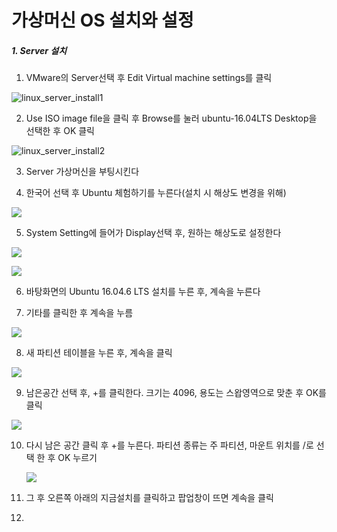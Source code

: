 # 가상머신 OS 설치와 설정

##### 1. Server 설치

1. VMware의 Server선택 후 Edit Virtual machine settings를 클릭

![linux_server_install1](..\image\linux_Serverinstall1.jpg)



2. Use ISO image file을 클릭 후 Browse를 눌러 ubuntu-16.04LTS Desktop을 선택한 후 OK 클릭

![linux_server_install2](..\image\linux_Serverinstall2.jpg)



3. Server 가상머신을 부팅시킨다



4. 한국어 선택 후 Ubuntu 체험하기를 누른다(설치 시 해상도 변경을 위해)

![](..\image\linux_Serverinstall3.jpg)



5. System Setting에 들어가 Display선택 후, 원하는 해상도로 설정한다

![](..\image\linux_Serverinstall4.jpg)

![](..\image\linux_Serverinstall5.jpg)



6. 바탕화면의 Ubuntu 16.04.6 LTS 설치를 누른 후, 계속을 누른다



7. 기타를 클릭한 후 계속을 누름

![](..\image\linux_Serverinstall6.jpg)



8. 새 파티션 테이블을 누른 후, 계속을 클릭

![](..\image\linux_Serverinstall7.jpg)



9. 남은공간 선택 후, +를 클릭한다. 크기는 4096, 용도는 스왑영역으로 맞춘 후 OK를 클릭

![](..\image\linux_Serverinstall8.jpg)



10. 다시 남은 공간 클릭 후 +를 누른다.  파티션 종류는 주 파티션, 마운트 위치를 /로 선택 한 후  OK 누르기

    ![](..\image\linux_Serverinstall9.jpg)



11. 그 후 오른쪽 아래의 지금설치를 클릭하고 팝업창이 뜨면 계속을 클릭



12. 
